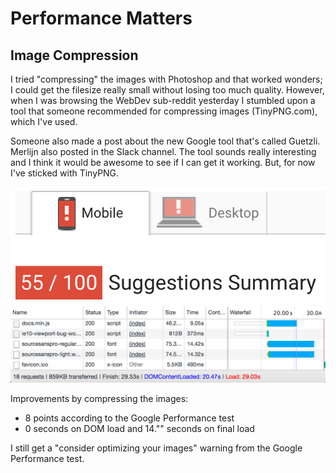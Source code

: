 # Performance Matters

## Image Compression

I tried "compressing" the images with Photoshop and that worked wonders; I could get the filesize really small without losing too much quality. However, when I was browsing the WebDev sub-reddit yesterday I stumbled upon a tool that someone recommended for compressing images (TinyPNG.com), which I've used.

Someone also made a post about the new Google tool that's called Guetzli. Merlijn also posted in the Slack channel. The tool sounds really interesting and I think it would be awesome to see if I can get it working. But, for now I've sticked with TinyPNG.

![alt text](https://github.com/Mimaaa/MINOR_WD_PEMA/blob/images/testimg/images-per-test.png "Images Performance Test")
![alt text](https://github.com/Mimaaa/MINOR_WD_PEMA/blob/images/testimg/images-2g-test.png "Images 2G Test")

Improvements by compressing the images:

- 8 points according to the Google Performance test
- 0 seconds on DOM load and 14."" seconds on final load

I still get a "consider optimizing your images" warning from the Google Performance test.